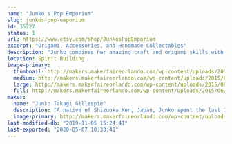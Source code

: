 ```yaml
---
name: "Junko's Pop Emporium"
slug: junkos-pop-emporium
id: 35227
status: 1
url: https://www.etsy.com/shop/JunkosPopEmporium
excerpt: "Origami, Accessories, and Handmade Collectables"
description: "Junko combines her amazing craft and origami skills with her love of pop culture to create one of a kind accessories and origami collectibles! Specializing in dragons and \"chibi\" figures inspired by everything from Star Wars to Pokemon, Junko's Pop Emporium has something to thrill and delight audiences of all ages. For those looking to let their geek flag fly on a daily basis, she also utilizes fun ribbons, fabrics, and charms to create custom clip-in hair bows and accessories. Stop by her exhibit space for all your handmade collectible needs, or simply to admire her wares and talk shop!"
location: Spirit Building
image-primary:
  thumbnail: http://makers.makerfaireorlando.com/wp-content/uploads/2015/06/Avengers-150x150.jpg
  medium: http://makers.makerfaireorlando.com/wp-content/uploads/2015/06/Avengers-300x225.jpg
  large: http://makers.makerfaireorlando.com/wp-content/uploads/2015/06/Avengers.jpg
  full: http://makers.makerfaireorlando.com/wp-content/uploads/2015/06/Avengers.jpg
maker:
  name: "Junko Takagi Gillespie"
  description: "A native of Shizuoka Ken, Japan, Junko spent the last 20+ years teaching Japanese language and culture to elementary school students in Haines City, Florida. She has always created amazing origami creations as a hobby, but recently has discovered an untapped talent for combining her love for pop culture with her technical skills. Junko really enjoys using pop culture as inspiration for her accessories and 3D origami sculptures, and she hopes that the public will find them just as fun!"
  image-primary: http://makers.makerfaireorlando.com/wp-content/uploads/2015/06/junko-profile.jpg
last-modified-db: "2019-11-05 15:24:41"
last-exported: "2020-05-07 10:33:41"
---
```

